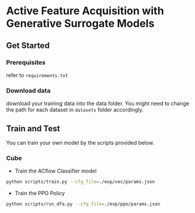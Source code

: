 # Active Feature Acquisition with Generative Surrogate Models
## Get Started

### Prerequisites

refer to `requirements.txt`

### Download data

download your training data into the data folder. You might need to change the path for each dataset in `datasets` folder accordingly.

## Train and Test

You can train your own model by the scripts provided below.

### Cube

- Train the ACflow Classifier model

``` bash
python scripts/train.py --cfg_file=./exp/vec/params.json
```

- Train the PPO Policy

``` bash
python scripts/run_dfa.py --cfg_file=./exp/ppo/params.json
```
